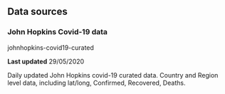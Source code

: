 ## Data sources

### John Hopkins Covid-19 data

johnhopkins-covid19-curated

**Last updated** 29/05/2020

Daily updated John Hopkins covid-19 curated data. 
Country and Region level data, including lat/long, Confirmed, Recovered, Deaths.






